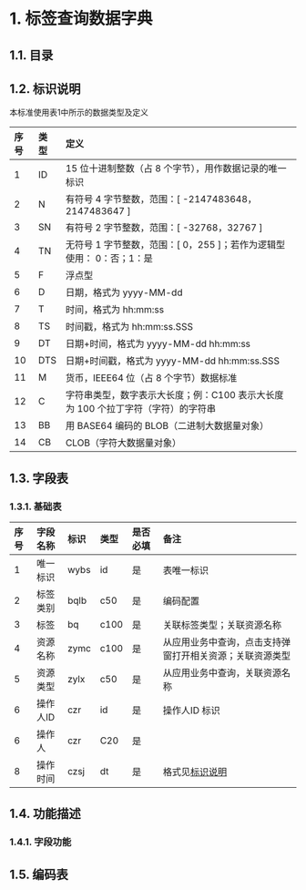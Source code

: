 
# 1. 标签查询数据字典

## 1.1. 目录

## 1.2. 标识说明

本标准使用表1中所示的数据类型及定义

| 序号 | 类型 | 定义|
| :--- | :--- | :--- |
| 1 | ID | 15 位十进制整数（占 8 个字节），用作数据记录的唯一标识 |
| 2 | N| 有符号 4 字节整数，范围：[ -2147483648，2147483647 ] |
| 3 | SN | 有符号 2 字节整数，范围：[ -32768，32767 ]|
| 4 | TN | 无符号 1 字节整数，范围：[ 0，255 ]；若作为逻辑型使用： 0：否；1：是 |
| 5 | F | 浮点型 |
| 6 | D | 日期，格式为 yyyy-MM-dd |
| 7 | T | 时间，格式为 hh:mm:ss|
| 8 | TS | 时间戳，格式为 hh:mm:ss.SSS |
| 9 | DT | 日期+时间，格式为 yyyy-MM-dd hh:mm:ss |
| 10 | DTS | 日期+时间戳，格式为 yyyy-MM-dd hh:mm:ss.SSS |
| 11 | M | 货币，IEEE64 位（占 8 个字节）数据标准 |
| 12 | C | 字符串类型，数字表示大长度；例：C100 表示大长度为 100 个拉丁字符（字符）的字符串 |
| 13 | BB | 用 BASE64 编码的 BLOB（二进制大数据量对象） |
| 14 | CB | CLOB（字符大数据量对象） |

## 1.3. 字段表

### 1.3.1. 基础表

| 序号 | 字段名称| 标识 | 类型 | 是否必填 | 备注 |
| :--- | :--- | :--- | :--- | :--- | :--- |
| 1 | 唯一标识 | wybs | id  | 是 | 表唯一标识 |
| 2 | 标签类别 | bqlb | c50 | 是 | 编码配置 |
| 3 | 标签 | bq | c100 | 是 | 关联标签类型；关联资源名称 |
| 4 | 资源名称 | zymc | c100 | 是 | 从应用业务中查询，点击支持弹窗打开相关资源；关联资源类型 |
| 5 | 资源类型 | zylx | c50 | 是 | 从应用业务中查询，关联资源名称 |
| 6 | 操作人ID | czr | id | 是| 操作人ID 标识 |
| 6 | 操作人 | czr| C20 | 是| |
| 8 | 操作时间 | czsj | dt | 是| 格式见[标识说明](#12-标识说明) |

## 1.4. 功能描述

### 1.4.1. 字段功能

## 1.5. 编码表
